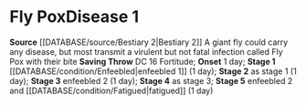 ﻿---
id: '20'
level: '1'
name: Fly Pox
onset: 1 day
rarity: Common
saving_throw: DC 16 Fortitude
source: '[[DATABASE/source/Bestiary 2|Bestiary 2]]'
stage: 'Stage 1: enfeebled 1 (1 day)Stage 2: as stage 1 (1 day)Stage 3: enfeebled
  2 (1 day)Stage 4: as stage 3Stage 5: enfeebled 2 and fatigued (1 day)'
type: Disease

---
# Fly Pox<span class="item-type">Disease 1</span>

**Source** [[DATABASE/source/Bestiary 2|Bestiary 2]] 
A giant fly could carry any disease, but most transmit a virulent but not fatal infection called Fly Pox with their bite
**Saving Throw** DC 16 Fortitude; **Onset** 1 day; **Stage 1** [[DATABASE/condition/Enfeebled|enfeebled 1]] (1 day); **Stage 2** as stage 1 (1 day); **Stage 3** enfeebled 2 (1 day); **Stage 4** as stage 3; **Stage 5** enfeebled 2 and [[DATABASE/condition/Fatigued|fatigued]] (1 day)